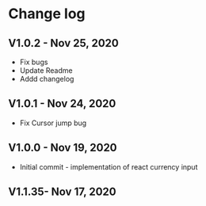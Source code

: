 # Change log

## V1.0.2 - Nov 25, 2020

- Fix bugs
- Update Readme
- Addd changelog

## V1.0.1 - Nov 24, 2020

- Fix Cursor jump bug

## V1.0.0 - Nov 19, 2020

-   Initial commit - implementation of react currency input

## V1.1.35- Nov 17, 2020
